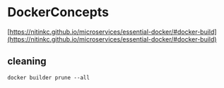# DockerConcepts

[https://nitinkc.github.io/microservices/essential-docker/#docker-build](https://nitinkc.github.io/microservices/essential-docker/#docker-build)

## cleaning
```shell
docker builder prune --all
```